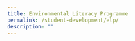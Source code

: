 ```yaml
---
title: Environmental Literacy Programme
permalink: /student-development/elp/
description: ""
---
```

